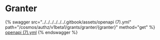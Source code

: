 # Granter

{% swagger src="../../../../../../.gitbook/assets/openapi (7).yml" path="/cosmos/authz/v1beta1/grants/granter/{granter}" method="get" %}
[openapi (7).yml](<../../../../../../.gitbook/assets/openapi (7).yml>)
{% endswagger %}
